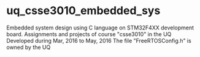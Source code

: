 # uq_csse3010_embedded_sys
Embedded system design using C language on STM32F4XX development board. Assignments and projects of course "csse3010" in the UQ
Developed during Mar, 2016 to May, 2016
The file "FreeRTOSConfig.h" is owned by the UQ
